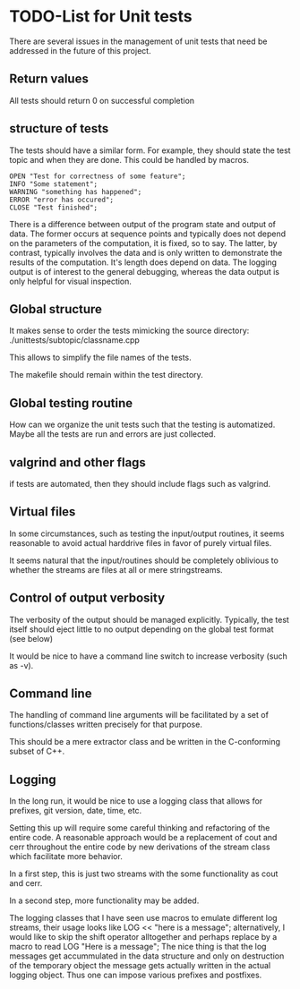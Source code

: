 


# TODO-List for Unit tests

There are several issues in the management of unit tests
that need be addressed in the future of this project.



## Return values

All tests should return 0 on successful completion


## structure of tests 

The tests should have a similar form. 
For example, they should state the test topic and when they are done.
This could be handled by macros.

    OPEN "Test for correctness of some feature";
    INFO "Some statement";
    WARNING "something has happened";
    ERROR "error has occured";
    CLOSE "Test finished";
    
There is a difference between output of the program state 
and output of data. The former occurs at sequence points 
and typically does not depend on the parameters of the computation,
it is fixed, so to say. The latter, by contrast, typically 
involves the data and is only written to demonstrate the results 
of the computation. It's length does depend on data.
The logging output is of interest to the general debugging,
whereas the data output is only helpful for visual inspection.


## Global structure

It makes sense to order the tests mimicking the source directory:
./unittests/subtopic/classname.cpp 

This allows to simplify the file names of the tests.

The makefile should remain within the test directory.


## Global testing routine 

How can we organize the unit tests such that 
the testing is automatized. Maybe all the tests are run
and errors are just collected.


## valgrind and other flags 

if tests are automated, then they should include flags 
such as valgrind.


## Virtual files 

In some circumstances, such as testing the input/output routines,
it seems reasonable to avoid actual harddrive files in favor of 
purely virtual files. 

It seems natural that the input/routines 
should be completely oblivious to whether 
the streams are files at all or mere stringstreams.



## Control of output verbosity 

The verbosity of the output should be managed explicitly.
Typically, the test itself should eject little to no output 
depending on the global test format (see below)

It would be nice to have a command line switch to increase verbosity (such as -v).



## Command line 

The handling of command line arguments will be facilitated 
by a set of functions/classes written precisely for that purpose.

This should be a mere extractor class
and be written in the C-conforming subset of C++.



## Logging 

In the long run, it would be nice to use a logging class 
that allows for prefixes, git version, date, time, etc.

Setting this up will require some careful thinking 
and refactoring of the entire code. 
A reasonable approach would be a replacement
of cout and cerr throughout the entire code 
by new derivations of the stream class
which facilitate more behavior.

In a first step, this is just two streams 
with the some functionality as cout and cerr.

In a second step, more functionality may be added.

The logging classes that I have seen use macros to emulate 
different log streams, their usage looks like 
    LOG << "here is a message";
alternatively, I would like to skip the shift operator alltogether 
and perhaps replace by a macro to read 
    LOG "Here is a message";
The nice thing is that the log messages get accummulated in the data structure 
and only on destruction of the temporary object the message gets actually written
in the actual logging object. Thus one can impose various 
prefixes and postfixes. 




